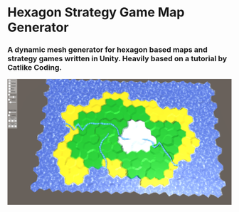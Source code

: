 # Hexagon Strategy Game Map Generator
### A dynamic mesh generator for hexagon based maps and strategy games written in Unity. Heavily based on a tutorial by Catlike Coding.
![a birds eye view of a map](https://github.com/Ruchotzke/Hexagon-Strategy-Map/blob/main/doc/above.png)

